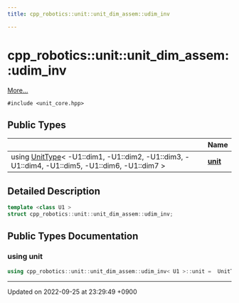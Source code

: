 ```yaml
---
title: cpp_robotics::unit::unit_dim_assem::udim_inv

---
```


# cpp_robotics::unit::unit_dim_assem::udim_inv



 [More...](#detailed-description)


`#include <unit_core.hpp>`

## Public Types

|                | Name           |
| -------------- | -------------- |
| using [UnitType](/cpp_robotics/doxybook/Classes/structcpp__robotics_1_1unit_1_1UnitType/)< -U1::dim1, -U1::dim2, -U1::dim3, -U1::dim4, -U1::dim5, -U1::dim6, -U1::dim7 > | **[unit](/cpp_robotics/doxybook/Classes/structcpp__robotics_1_1unit_1_1unit__dim__assem_1_1udim__inv/#using-unit)**  |

## Detailed Description

```cpp
template <class U1 >
struct cpp_robotics::unit::unit_dim_assem::udim_inv;
```

## Public Types Documentation

### using unit

```cpp
using cpp_robotics::unit::unit_dim_assem::udim_inv< U1 >::unit =  UnitType< -U1::dim1, -U1::dim2, -U1::dim3, -U1::dim4, -U1::dim5, -U1::dim6, -U1::dim7>;
```


-------------------------------

Updated on 2022-09-25 at 23:29:49 +0900